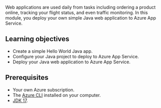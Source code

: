 Web applications are used daily from tasks including ordering a product online, tracking your flight status, and even traffic monitoring. In this module, you deploy your own simple Java web application to Azure App Service.

## Learning objectives

- Create a simple Hello World Java app.
- Configure your Java project to deploy to Azure App Service.
- Deploy your Java web application to Azure App Service.

## Prerequisites

- Your own Azure subscription.
- The [Azure CLI](/cli/azure/install-azure-cli?WT.mc_id=java-9121-yoterada) installed on your computer.
- [JDK 17](https://www.oracle.com/java/technologies/downloads/).
